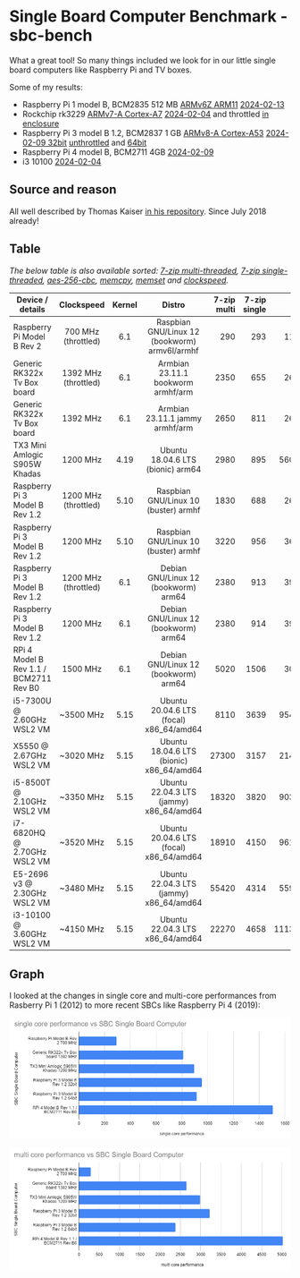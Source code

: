 # Single Board Computer Benchmark - sbc-bench

What a great tool! So many things included we look for in our little single board computers like Raspberry Pi and TV boxes.

Some of my results:

- Raspberry Pi 1 model B, BCM2835 512 MB [ARMv6Z ARM11](https://en.wikipedia.org/wiki/ARM11) [2024-02-13](https://sprunge.us/WWgaCH)
- Rockchip rk3229 [ARMv7-A Cortex-A7](https://en.wikipedia.org/wiki/ARM_Cortex-A7) [2024-02-04](https://sprunge.us/ABPd1y) and throttled [in enclosure](https://sprunge.us/RMd57e)
- Raspberry Pi 3 model B 1.2, BCM2837 1 GB [ARMv8-A Cortex-A53](https://en.wikipedia.org/wiki/ARM_Cortex-A53) [2024-02-09 32bit](https://sprunge.us/MjKNxl) [unthrottled](https://sprunge.us/6Vndme) and [64bit](https://sprunge.us/YVrDcI)
- Raspberry Pi 4 model B, BCM2711 4GB [2024-02-09](https://sprunge.us/9HpkrB)
- i3 10100 [2024-02-04](https://sprunge.us/0lOI8m)

## Source and reason

All well described by Thomas Kaiser [in his repository](https://github.com/ThomasKaiser/sbc-bench). Since July 2018 already!

## Table

*The below table is also available sorted: [7-zip multi-threaded](Sorted-Results.md#7-zip-mips-multi-threaded), [7-zip single-threaded](Sorted-Results.md#7-zip-mips-single-threaded), [aes-256-cbc](Sorted-Results.md#openssl-speed--elapsed--evp-aes-256-cbc), [memcpy](Sorted-Results.md#memcpy), [memset](Sorted-Results.md#memset) and [clockspeed](Sorted-Results.md#clockspeed).*

| Device / details               | Clockspeed           | Kernel |           Distro         |   7-zip multi | 7-zip single |     AES | memcpy | memset | 
| ------------------------------ | :------------------: | :----: | :----------------------: | ------------: | -----------: | ------: | -----: | -----: | 
| Raspberry Pi Model B Rev 2     |  700 MHz (throttled) |  6.1   | Raspbian GNU/Linux 12 (bookworm) armv6l/armhf | 290 | 293 | 11530 |    330 |  1350 |
| Generic RK322x Tv Box board    | 1392 MHz (throttled) |  6.1   | Armbian 23.11.1 bookworm armhf/arm       |  2350 |  655 |   26940 |    890 |  2920 |
| Generic RK322x Tv Box board    | 1392 MHz             |  6.1   | Armbian 23.11.1 jammy armhf/arm          |  2650 |  811 |   26920 |    500 |  2390 |
| TX3 Mini Amlogic S905W Khadas  | 1200 MHz             |  4.19  | Ubuntu 18.04.6 LTS (bionic) arm64        |  2980 |  895 |  560340 |    850 |  1940 |
| Raspberry Pi 3 Model B Rev 1.2 | 1200 MHz (throttled) |  5.10  | Raspbian GNU/Linux 10 (buster) armhf     |  1830 |  688 |   26430 |    810 |  1490 |
| Raspberry Pi 3 Model B Rev 1.2 | 1200 MHz             |  5.10  | Raspbian GNU/Linux 10 (buster) armhf     |  3220 |  956 |   36550 |    960 |  1490 |
| Raspberry Pi 3 Model B Rev 1.2 | 1200 MHz (throttled) |  6.1   | Debian GNU/Linux 12 (bookworm) arm64     |  2380 |  913 |   39770 |   1140 |  1630 |
| Raspberry Pi 3 Model B Rev 1.2 | 1200 MHz             |  6.1   | Debian GNU/Linux 12 (bookworm) arm64     |  2380 |  914 |   39770 |   1180 |  1630 |
| RPi 4 Model B Rev 1.1 / BCM2711 Rev B0 | 1500 MHz     |  6.1   | Debian GNU/Linux 12 (bookworm) arm64     |  5020 | 1506 |   30200 |   2460 |  3150 |
| i5-7300U @ 2.60GHz WSL2 VM     | ~3500 MHz            |  5.15  | Ubuntu 20.04.6 LTS (focal) x86_64/amd64  |  8110 | 3639 |  954110 |   2050 |  2690 |
| X5550 @ 2.67GHz WSL2 VM        | ~3020 MHz            |  5.15  | Ubuntu 18.04.6 LTS (bionic) x86_64/amd64 | 27300 | 3157 |  214670 |   5420 |  8170 |
| i5-8500T @ 2.10GHz WSL2 VM     | ~3350 MHz            |  5.15  | Ubuntu 22.04.3 LTS (jammy) x86_64/amd64  | 18320 | 3820 |  903660 |  15050 | 26470 |
| i7-6820HQ @ 2.70GHz WSL2 VM    | ~3520 MHz            |  5.15  | Ubuntu 20.04.6 LTS (focal) x86_64/amd64  | 18910 | 4150 |  961680 |  13230 | 31510 |
| E5-2696 v3 @ 2.30GHz WSL2 VM   | ~3480 MHz            |  5.15  | Ubuntu 22.04.3 LTS (jammy) x86_64/amd64  | 55420 | 4314 |  559780 |  14940 | 24190 |
| i3-10100 @ 3.60GHz WSL2 VM     | ~4150 MHz            |  5.15  | Ubuntu 22.04.3 LTS x86_64/amd64          | 22270 | 4658 | 1113290 |  14250 | 31430 |

## Graph

I looked at the changes in single core and multi-core performances from Rasberry Pi 1 (2012) to more recent SBCs like Raspberry Pi 4 (2019):

![graph single core](single.png)

![graph multi core](multi.png)
